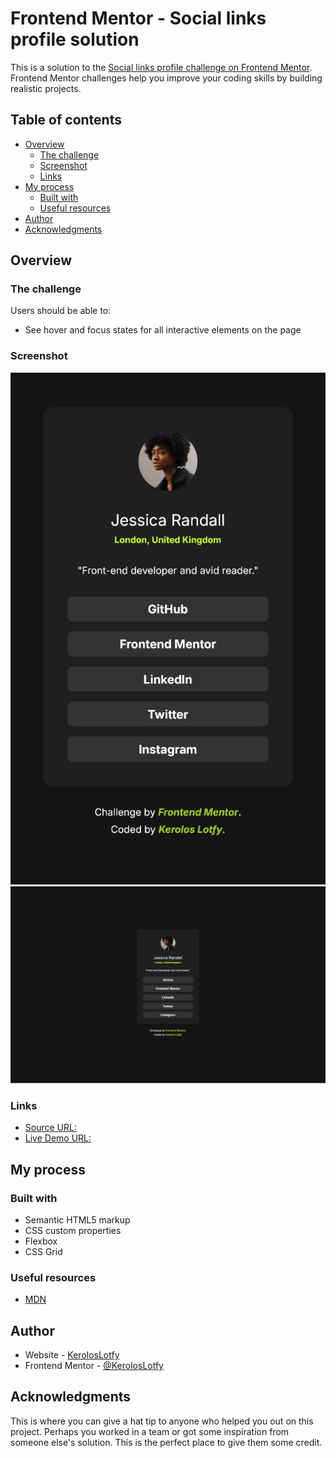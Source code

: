 # Frontend Mentor - Social links profile solution

This is a solution to the [Social links profile challenge on Frontend Mentor](https://www.frontendmentor.io/challenges/social-links-profile-UG32l9m6dQ). Frontend Mentor challenges help you improve your coding skills by building realistic projects. 

## Table of contents

- [Overview](#overview)
  - [The challenge](#the-challenge)
  - [Screenshot](#screenshot)
  - [Links](#links)
- [My process](#my-process)
  - [Built with](#built-with)
  - [Useful resources](#useful-resources)
- [Author](#author)
- [Acknowledgments](#acknowledgments)



## Overview

### The challenge

Users should be able to:

- See hover and focus states for all interactive elements on the page

### Screenshot

![Mobile](./assets/images/Screen%20Shot%202025-09-13%20at%2003.05.22.png)
![Desktop](./assets/images/Screen%20Shot%202025-09-13%20at%2003.05.38.png)



### Links

-  [Source URL:](https://www.frontendmentor.io/challenges/social-links-profile-UG32l9m6dQ)
-  [Live Demo URL:](https://keroloslotfy.github.io/Challenges/Social-links-profile)

## My process

### Built with

- Semantic HTML5 markup
- CSS custom properties
- Flexbox
- CSS Grid


### Useful resources

- [MDN](https://developer.mozilla.org/en-US/)



## Author

- Website - [KerolosLotfy](https://www.your-site.com)
- Frontend Mentor - [@KerolosLotfy](https://www.frontendmentor.io/profile/KerolosLotfy)

## Acknowledgments

This is where you can give a hat tip to anyone who helped you out on this project. Perhaps you worked in a team or got some inspiration from someone else's solution. This is the perfect place to give them some credit.
